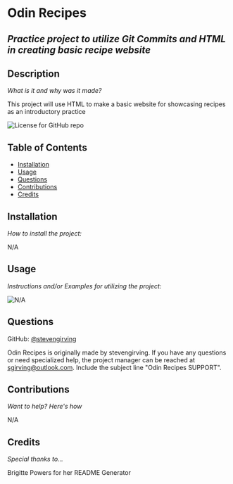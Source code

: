 # Odin Recipes
  ## *Practice project to utilize Git Commits and HTML in creating basic recipe website*
  ## Description
  *What is it and why was it made?*

  This project will use HTML to make a basic website for showcasing recipes as an introductory practice

  ![License for GitHub repo](https://img.shields.io/github/license/stevengirving/odin-recipes)
  ## Table of Contents
  * [Installation](#installation)
  * [Usage](#usage)
  * [Questions](#questions)
  * [Contributions](#contributions)
  * [Credits](#credits)
  ## Installation
  *How to install the project:*

  N/A
  
  ## Usage
  *Instructions and/or Examples for utilizing the project:*

  

  ![N/A](N/A)
  
  ## Questions

  GitHub: [@stevengirving](https://api.github.com/users/stevengirving)

  Odin Recipes is originally made by stevengirving. 
  If you have any questions or need specialized help, the project manager 
  can be reached at sgirving@outlook.com. 
  Include the subject line "Odin Recipes SUPPORT".
  
  ## Contributions
  *Want to help? Here's how*

  N/A
  
  ## Credits
  *Special thanks to...*
  
  Brigitte Powers for her README Generator
  